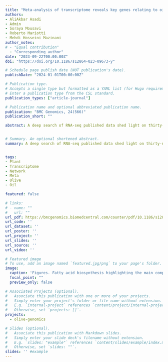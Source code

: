 ```yaml
---
title: "Meta-analysis of transcriptome reveals key genes relating to oil quality in olive"
authors:
- AliAkbar Asadi
- Admin
- Soraya Mousavi
- Roberto Mariotti 
- Mehdi Hosseini Mazinani
author_notes:
# - "Equal contribution"
  - "Corresponding author"
date: "2023-09-22T00:00:00Z"
doi: "https://doi.org/10.1186/s12864-023-09673-y"

# Schedule page publish date (NOT publication's date).
publishDate: "2024-01-01T00:00:00Z"

# Publication type.
# Accepts a single type but formatted as a YAML list (for Hugo requirements).
# Enter a publication type from the CSL standard.
publication_types: ["article-journal"]

# Publication name and optional abbreviated publication name.
publication: "BMC Genomics, 24(566)"
publication_short: ""

abstract: A deep search of RNA-seq published data shed light on thirty-nine experiments associated with the olive transcriptome, four of these proved to be ideal for meta-analysis. Meta-analysis confirmed the genes identified in previous studies and released new genes, which were not identified before. According to the IDR index, the meta-analysis had good power to identify new differentially expressed genes. The key genes were investigated in the metabolic pathways and were grouped into four classes based on the biosynthetic cycle of fatty acids and factors that affect oil quality. Galactose metabolism, glycolysis pathway, pyruvate metabolism, fatty acid biosynthesis, glycerolipid metabolism, and terpenoid backbone biosynthesis were the main pathways in olive oil quality. In galactose metabolism, raffinose is a suitable source of carbon along with other available sources for carbon in fruit development. The results showed that the biosynthesis of acetyl-CoA in glycolysis and pyruvate metabolism is a stable pathway to begin the biosynthesis of fatty acids. Key genes in oleic acid production as an indicator of oil quality and critical genes that played an important role in production of triacylglycerols were identified in different developmental stages. In the minor compound, the terpenoid backbone biosynthesis was investigated and important enzymes were identified as an interconnected network that produces important precursors for the synthesis of a monoterpene, diterpene, triterpene, tetraterpene, and sesquiterpene biosynthesis.


# Summary. An optional shortened abstract.
summary: A deep search of RNA-seq published data shed light on thirty-nine experiments associated with the olive transcriptome, four of these proved to be ideal for meta-analysis. Meta-analysis confirmed the genes identified in previous studies and released new genes, which were not identified before. According to the IDR index, the meta-analysis had good power to identify new differentially expressed genes. The key genes were investigated in the metabolic pathways and were grouped into four classes based on the biosynthetic cycle of fatty acids and factors that affect oil quality. Galactose metabolism, glycolysis pathway, pyruvate metabolism, fatty acid biosynthesis, glycerolipid metabolism, and terpenoid backbone biosynthesis were the main pathways in olive oil quality. In galactose metabolism, raffinose is a suitable source of carbon along with other available sources for carbon in fruit development. The results showed that the biosynthesis of acetyl-CoA in glycolysis and pyruvate metabolism is a stable pathway to begin the biosynthesis of fatty acids. Key genes in oleic acid production as an indicator of oil quality and critical genes that played an important role in production of triacylglycerols were identified in different developmental stages. In the minor compound, the terpenoid backbone biosynthesis was investigated and important enzymes were identified as an interconnected network that produces important precursors for the synthesis of a monoterpene, diterpene, triterpene, tetraterpene, and sesquiterpene biosynthesis.


tags:
- Plant
- Transcriptome
- Network
- Meta
- Olive
- Oil

featured: false

# links:
# - name: ""
#   url: ""
url_pdf: https://bmcgenomics.biomedcentral.com/counter/pdf/10.1186/s12864-023-09673-y.pdf
url_code: ''
url_dataset: ''
url_poster: ''
url_project: ''
url_slides: ''
url_source: ''
url_video: ''

# Featured image
# To use, add an image named `featured.jpg/png` to your page's folder. 
image:
  caption: 'Figures. Fatty acid biosynthesis highlighting the main compounds involved in olive oil quality'
  focal_point: ""
  preview_only: false

# Associated Projects (optional).
#   Associate this publication with one or more of your projects.
#   Simply enter your project's folder or file name without extension.
#   E.g. `internal-project` references `content/project/internal-project/index.md`.
#   Otherwise, set `projects: []`.
projects:
  - olive-genomics

# Slides (optional).
#   Associate this publication with Markdown slides.
#   Simply enter your slide deck's filename without extension.
#   E.g. `slides: "example"` references `content/slides/example/index.md`.
#   Otherwise, set `slides: ""`.
slides: '' #example
---
```

